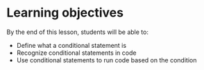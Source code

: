 # Learning objectives

By the end of this lesson, students will be able to:

- Define what a conditional statement is
- Recognize conditional statements in code
- Use conditional statements to run code based on the condition
